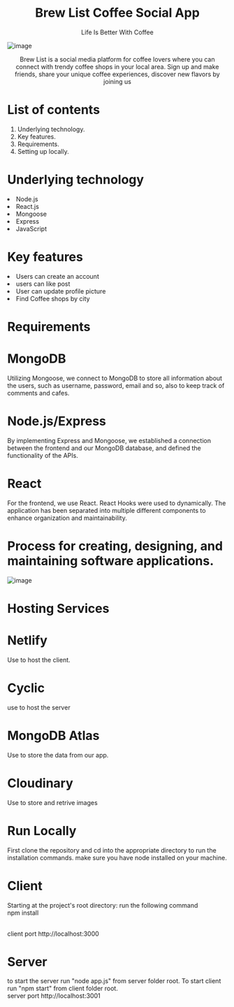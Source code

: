 <p><h1 align="center"> Brew List Coffee Social App </h1></p>
<a  href="https://deft-kataifi-43eda1.netlify.app/" style="text-decoration:none"> <p align="center">Life Is Better With Coffee </p></a>

![image](https://user-images.githubusercontent.com/105890888/211836025-68494da8-9a76-4be0-b204-d4e0ecb95eae.png)

<p align="center"> Brew List is a social media platform for coffee lovers where you can connect with trendy coffee shops in your
local area. Sign up and make friends, share your unique coffee experiences, discover new flavors by joining us
</p> 

# List of contents
<ol>
<li>Underlying technology.</li>
<li>Key features.</li>
<li>Requirements.</li>
<li>Setting up locally.</li>
</ol>

# Underlying technology
 
 <li>Node.js</li>
 <li>React.js</li>
 <li>Mongoose</li>
 <li>Express</li>
 <li>JavaScript</li>

# Key features
  <li>Users can create an account</li>
  <li>users can like post </li>
  <li>User can update profile picture</li>
  <li>Find Coffee shops by city </li>
  
 

# Requirements      
 <p><h1>MongoDB </h1></p>
 <p>Utilizing Mongoose, we connect to MongoDB to store all information about the users, such as username, password, email and so, also to keep track of comments and     cafes.</p>
 
<p><h1>Node.js/Express</h1></p>
<p>By implementing Express and Mongoose, we established a connection between the frontend and our MongoDB database, and defined the functionality of the APIs.  </p>
 
<p><h1>React</h1></p>
<p> For the frontend, we use React. React Hooks were used to dynamically. The application has been separated into multiple different components to enhance organization and maintainability.</p>
      
      
# Process for creating, designing, and maintaining software applications.

![image](https://user-images.githubusercontent.com/105890888/211891873-058a50bb-89f6-4d72-9d27-66cd15ecf159.png)

# Hosting Services
<p><h1>Netlify</h1></p>
Use to host the client. 

<p><h1>Cyclic</h1></p>
<p>use to host the server </p>

<p><h1>MongoDB Atlas</h1></p>
Use to store the data  from our app. 

<p><h1>Cloudinary</h1></p>
Use to store and retrive images


# Run Locally 
First clone the repository and cd into the appropriate directory to run the installation commands.
make sure you have node installed on your machine.
# Client 
<p>Starting at the project's root directory: run the following command <br>
npm install </p>
<br>client  port http://localhost:3000 

# Server 
</p>to start the server run "node app.js" from server folder root. To start client run "npm start" from client folder root.
<br> server port http://localhost:3001 </p>
